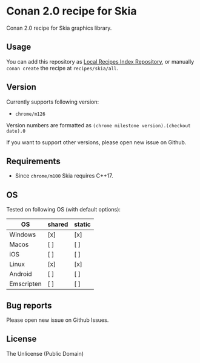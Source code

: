 # Conan 2.0 recipe for Skia

Conan 2.0 recipe for Skia graphics library.

## Usage

You can add this repository as [Local Recipes Index Repository](https://docs.conan.io/2/tutorial/conan_repositories/setup_local_recipes_index.html), or manually `conan create` the recipe at `recipes/skia/all`.

## Version

Currently supports following version:

* `chrome/m126`

Version numbers are formatted as `(chrome milestone version).(checkout date).0`

If you want to support other versions, please open new issue on Github.  

## Requirements

* Since `chrome/m100` Skia requires C++17.

## OS

Tested on following OS (with default options):

| OS            | shared | static |
| ------------- | ------ | ------ |
| Windows       | [x]    | [x]    |
| Macos         | [ ]    | [ ]    |
| iOS           | [ ]    | [ ]    |
| Linux         | [x]    | [x]    |
| Android       | [ ]    | [ ]    |
| Emscripten    | [ ]    | [ ]    |

## Bug reports

Please open new issue on Github Issues. 

## License

The Unlicense (Public Domain)
